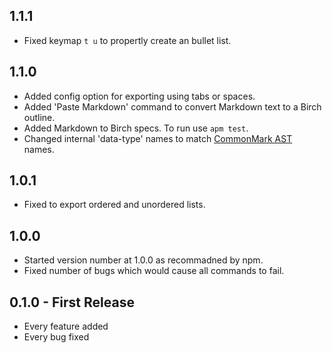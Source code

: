 ## 1.1.1

- Fixed keymap `t u` to propertly create an bullet list.

## 1.1.0

- Added config option for exporting using tabs or spaces.
- Added 'Paste Markdown' command to convert Markdown text to a Birch outline.
- Added Markdown to Birch specs. To run use `apm test`.
- Changed internal 'data-type' names to match [CommonMark AST](https://github.com/jgm/commonmark.js) names.

## 1.0.1

- Fixed to export ordered and unordered lists.

## 1.0.0

- Started version number at 1.0.0 as recommadned by npm.
- Fixed number of bugs which would cause all commands to fail.

## 0.1.0 - First Release

- Every feature added
- Every bug fixed

